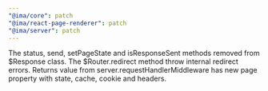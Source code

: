 ```yaml
---
"@ima/core": patch
"@ima/react-page-renderer": patch
"@ima/server": patch
---
```


The status, send, setPageState and isResponseSent methods removed from $Response class. The $Router.redirect method throw internal redirect errors. Returns value from server.requestHandlerMiddleware has new page property with state, cache, cookie and headers.
